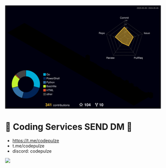 ![](./profile-3d-contrib/profile-night-rainbow.svg)

# 🎫 Coding Services SEND DM 🎫
- https://t.me/codepulze
- t.me/codepulze
- discord: codepulze

<img src="https://komarev.com/ghpvc/?username=Evilbytecode">


